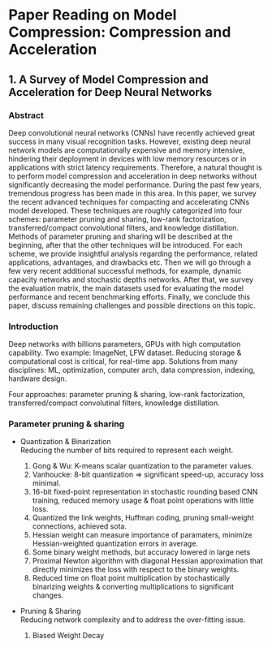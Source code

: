 # Paper Reading on Model Compression: Compression and Acceleration

## 1. A Survey of Model Compression and Acceleration for Deep Neural Networks

### Abstract

Deep convolutional neural networks (CNNs) have recently achieved great success in many visual recognition tasks. However, existing deep neural network models are computationally expensive and memory intensive, hindering their deployment in devices with low memory resources or in applications with strict latency requirements. Therefore, a natural thought is to perform model compression and acceleration in deep networks without significantly decreasing the model performance. During the past few years, tremendous progress has been made in this area. In this paper, we survey the recent advanced techniques for compacting and accelerating CNNs model developed. These techniques are roughly categorized into four schemes: parameter pruning and sharing, low-rank factorization, transferred/compact convolutional filters, and knowledge distillation. Methods of parameter pruning and sharing will be described at the beginning, after that the other techniques will be introduced. For each scheme, we provide insightful analysis regarding the performance, related applications, advantages, and drawbacks etc. Then we will go through a few very recent additional successful methods, for example, dynamic capacity networks and stochastic depths networks. After that, we survey the evaluation matrix, the main datasets used for evaluating the model performance and recent benchmarking efforts. Finally, we conclude this paper, discuss remaining challenges and possible directions on this topic.

### Introduction
Deep networks with billions parameters, GPUs with high computation capability. Two example: ImageNet, LFW dataset. Reducing storage & computational cost is critical, for real-time app. Solutions from many disciplines: ML, optimization, computer arch, data compression, indexing, hardware design.

Four approaches: parameter pruning & sharing, low-rank factorization, transferred/compact convolutinal filters, knowledge distillation. 
### Parameter pruning & sharing 
- Quantization & Binarization \
Reducing the number of bits required to represent each weight.
    1. Gong & Wu: K-means scalar quantization to the parameter values. 
    2. Vanhoucke: 8-bit quantization => significant speed-up, accuracy loss minimal. 
    3. 16-bit fixed-point representation in stochastic rounding based CNN training, reduced memory usage & float point operations with little loss.
    4. Quantized the link weights, Huffman coding, pruning small-weight connections, achieved sota.
    5. Hessian weight can measure importance of paramaters, minimize Hessian-weighted quantization errors in average.
    6. Some binary weight methods, but accuracy lowered in large nets
    7. Proximal Newton algorithm with diagonal Hessian approximation that directly minimizes the loss with respect to the binary weights.
    8. Reduced time on float point multiplication by stochastically binarizing weights & converting multiplications to significant changes.

- Pruning & Sharing \
Reducing network complexity and to address the over-fitting issue.
    1. Biased Weight Decay





